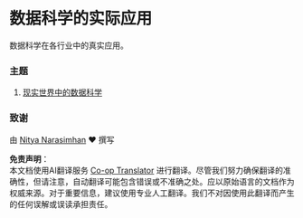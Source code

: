 <!--
CO_OP_TRANSLATOR_METADATA:
{
  "original_hash": "07faf02ff163e609edf0b0308dc5d4e6",
  "translation_date": "2025-08-25T17:11:54+00:00",
  "source_file": "6-Data-Science-In-Wild/README.md",
  "language_code": "zh"
}
-->
# 数据科学的实际应用

数据科学在各行业中的真实应用。

### 主题

1. [现实世界中的数据科学](20-Real-World-Examples/README.md)

### 致谢

由 [Nitya Narasimhan](https://twitter.com/nitya) ❤️ 撰写

**免责声明**：  
本文档使用AI翻译服务 [Co-op Translator](https://github.com/Azure/co-op-translator) 进行翻译。尽管我们努力确保翻译的准确性，但请注意，自动翻译可能包含错误或不准确之处。应以原始语言的文档作为权威来源。对于重要信息，建议使用专业人工翻译。我们不对因使用此翻译而产生的任何误解或误读承担责任。